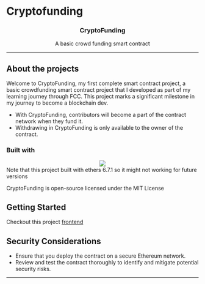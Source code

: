 # Cryptofunding
<h3 align="center">CryptoFunding</h3>
<p align="center">
A basic crowd funding smart contract 
</p>
<hr>

## About the projects
Welcome to CryptoFunding, my first complete smart contract project, a basic crowdfunding smart contract project that I developed as part of my learning journey through FCC. This project marks a significant milestone in my journey to become a blockchain dev. 

-   With CryptoFunding, contributors will become a part of the contract network when they fund it.
-   Withdrawing in CryptoFunding is only available to the owner of the contract.
### Built with
<div align="center">
    <img src="https://skillicons.dev/icons?i=nodejs,js,solidity"/> <br>
</div>
Note that this project built with ethers 6.7.1 so it might not working for future versions

CryptoFunding is open-source licensed under the MIT License

## Getting Started

Checkout this project [frontend](https://github.com/AgonyThorn/CryptoFunding-frontend.git")

## Security Considerations

-   Ensure that you deploy the contract on a secure Ethereum network.
-   Review and test the contract thoroughly to identify and mitigate potential security risks.
<hr>

